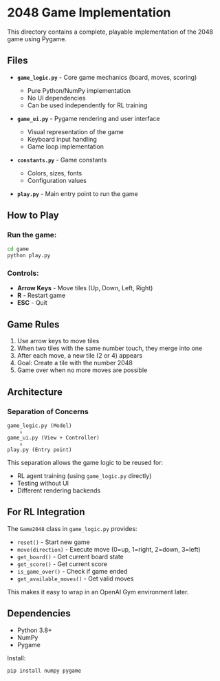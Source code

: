 # 2048 Game Implementation

This directory contains a complete, playable implementation of the 2048 game using Pygame.

## Files

- **`game_logic.py`** - Core game mechanics (board, moves, scoring)
  - Pure Python/NumPy implementation
  - No UI dependencies
  - Can be used independently for RL training

- **`game_ui.py`** - Pygame rendering and user interface
  - Visual representation of the game
  - Keyboard input handling
  - Game loop implementation

- **`constants.py`** - Game constants
  - Colors, sizes, fonts
  - Configuration values

- **`play.py`** - Main entry point to run the game

## How to Play

### Run the game:
```bash
cd game
python play.py
```

### Controls:
- **Arrow Keys** - Move tiles (Up, Down, Left, Right)
- **R** - Restart game
- **ESC** - Quit

## Game Rules

1. Use arrow keys to move tiles
2. When two tiles with the same number touch, they merge into one
3. After each move, a new tile (2 or 4) appears
4. Goal: Create a tile with the number 2048
5. Game over when no more moves are possible

## Architecture

### Separation of Concerns

```
game_logic.py (Model)
    ↓
game_ui.py (View + Controller)
    ↓
play.py (Entry point)
```

This separation allows the game logic to be reused for:
- RL agent training (using `game_logic.py` directly)
- Testing without UI
- Different rendering backends

## For RL Integration

The `Game2048` class in `game_logic.py` provides:

- `reset()` - Start new game
- `move(direction)` - Execute move (0=up, 1=right, 2=down, 3=left)
- `get_board()` - Get current board state
- `get_score()` - Get current score
- `is_game_over()` - Check if game ended
- `get_available_moves()` - Get valid moves

This makes it easy to wrap in an OpenAI Gym environment later.

## Dependencies

- Python 3.8+
- NumPy
- Pygame

Install:
```bash
pip install numpy pygame
```
